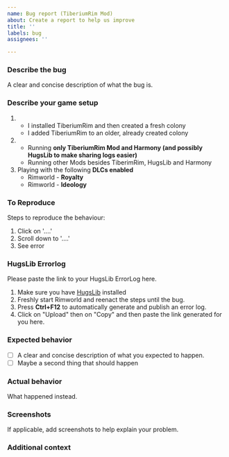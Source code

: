 ```yaml
---
name: Bug report (TiberiumRim Mod)
about: Create a report to help us improve
title: ''
labels: bug
assignees: ''

---
```


### **Describe the bug**
  <!--- This should be the last thing you fill out. Start with the other steps first and come back here after that! -->
A clear and concise description of what the bug is.

### **Describe your game setup**
  <!--- This can help us a lot! Please pick/replace whatever you see fit most! -->
1. - I installed TiberiumRim and then created a fresh colony <!--- OR -->
   - I added TiberiumRim to an older, already created colony 
2. - Running **only TiberiumRim Mod and Harmony (and possibly HugsLib to make sharing logs easier)** <!--- OR -->
   - Running other Mods besides TiberimRim, HugsLib and Harmony  <!--- No need to put the other mods here, we can see this in from the ErrorLog -->
3. Playing with the following **DLCs enabled** <!--- Please delete what doesn't apply -->
   - Rimworld - **Royalty**
   - Rimworld - **Ideology**


### **To Reproduce**
Steps to reproduce the behaviour:
1. Click on '....'
2. Scroll down to '....'
3. See error

### **HugsLib Errorlog** 
Please paste the link to your HugsLib ErrorLog here.
 1. Make sure you have [HugsLib](https://steamcommunity.com/sharedfiles/filedetails/?id=818773962) installed
 2. Freshly start Rimworld and reenact the steps until the bug.
 3. Press **Ctrl+F12** to automatically generate and publish an error log.
 4. Click on "Upload" then on "Copy" and then paste the link generated for you here.


### **Expected behavior**
- [ ] A clear and concise description of what you expected to happen.
- [ ] Maybe a second thing that should happen

### **Actual behavior**
What happened instead.

### **Screenshots**
If applicable, add screenshots to help explain your problem.

### **Additional context**
<!--- Add any other possibly helpful context about the problem here. -->


<!--- Now go op top and fill in the Description please :) -->
<!--- We really value your feedback. Thank you for taking your time and providing us with this helpful bug report!  -->
